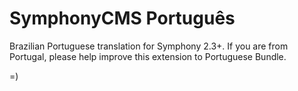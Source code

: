 SymphonyCMS Português
=====================

Brazilian Portuguese translation for Symphony 2.3+.
If you are from Portugal, please help improve this extension to Portuguese Bundle.

=)
